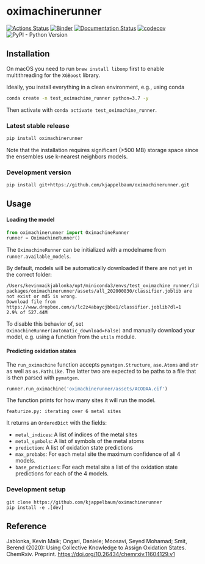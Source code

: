 # oximachinerunner

[![Actions Status](https://github.com/kjappelbaum/oximachinerunner/workflows/Python%20package/badge.svg)](https://github.com/kjappelbaum/oximachinerunner/actions)
[![Binder](https://mybinder.org/badge_logo.svg)](https://mybinder.org/v2/gh/kjappelbaum/oximachinerunner/master?filepath=examples%2Fexample.ipynb)
[![Documentation Status](https://readthedocs.org/projects/oximachinerunner/badge/?version=latest)](https://oximachinerunner.readthedocs.io/en/latest/?badge=latest)
[![codecov](https://codecov.io/gh/kjappelbaum/pyepal/branch/master/graph/badge.svg?token=BL2CF4HQ06)](https://codecov.io/gh/kjappelbaum/oximachinerunner)
![PyPI - Python Version](https://img.shields.io/pypi/pyversions/oximachinerunner)

## Installation

On macOS you need to run `brew install libomp` first to enable multithreading for the `XGBoost` library.

Ideally, you install everything in a clean environment, e.g., using conda

```bash
conda create -n test_oximachine_runner python=3.7 -y
```

Then activate with `conda activate test_oximachine_runner`.

### Latest stable release

```bash
pip install oximachinerunner
```

Note that the installation requires significant (>500 MB) storage space since the ensembles use k-nearest neighbors models.

### Development version

```bash
pip install git+https://github.com/kjappelbaum/oximachinerunner.git
```

## Usage

#### Loading the model

```python
from oximachinerunner import OximachineRunner
runner = OximachineRunner()
```

The `OximachineRunner` can be initialized with a modelname from `runner.available_models`.

By default, models will be automatically downloaded if there are not yet in the correct folder:
```
/Users/kevinmaikjablonka/opt/miniconda3/envs/test_oximachine_runner/lib/python3.7/site-packages/oximachinerunner/assets/all_202000830/classifier.joblib are not exist or md5 is wrong.
Download file from https://www.dropbox.com/s/lc2z4abaycjbbe1/classifier.joblib?dl=1
2.9% of 527.44M
```
To disable this behavior of, set `OximachineRunner(automatic_download=False)` and manually download your model, e.g. using a function from the `utils` module.

#### Predicting oxidation states

The `run_oximachine` function accepts `pymatgen.Structure`, `ase.Atoms` and `str` as well as `os.PathLike`.
The latter two are expected to be paths to a file that is then parsed with `pymatgen`.

```python
runner.run_oximachine('oximachinerunner/assets/ACODAA.cif')
```

The function prints for how many sites it will run the model.
```
featurize.py: iterating over 6 metal sites
```

It returns an `OrderedDict` with the fields:

- `metal_indices`: A list of indices of the metal sites
- `metal_symbols`: A list of symbols of the metal atoms
- `prediction`: A list of oxidation state predictions
- `max_probabs`: For each metal site the maximum confidence of all 4 models.
- `base_predictions`: For each metal site a list of the oxidation state predictions for each of the 4 models.

### Development setup

```
git clone https://github.com/kjappelbaum/oximachinerunner
pip install -e .[dev]
```

## Reference

Jablonka, Kevin Maik; Ongari, Daniele; Moosavi, Seyed Mohamad; Smit, Berend (2020): Using Collective Knowledge to Assign Oxidation States. ChemRxiv. Preprint. https://doi.org/10.26434/chemrxiv.11604129.v1

